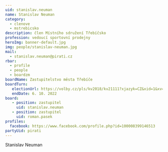 ```yaml
---
uid: stanislav.neuman
name: Stanislav Neuman
category:
  - clenove
  - mstrebicsko
description: člen Místního sdružení Třebíčsko
profession: vedoucí sportovní prodejny
heroImg: banner-default.jpg
img: people/stanislav-neuman.jpg
mail:
  - stanislav.neuman@pirati.cz
rbar:
  - profile
  - people
  - boardzm
boardName: Zastupitelstvo města Třebíče
boardTurn:
   electionUrl: https://volby.cz/pls/kv2018/kv21111?xjazyk=CZ&xid=1&xv=23&xdz=2&xnumnuts=6104&xobec=590266&xstrana=0&xstat=0&xodkaz=1
   endDate: 6. 10. 2022
board:
   - position: zastupitel
     uid: stanislav.neuman
   - position: zastupitel
     uid: roman.pasek
profiles:
  facebook: https://www.facebook.com/profile.php?id=100008399146513
partyUid: pirati
---
```


Stanislav Neuman
